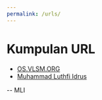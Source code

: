 ```yaml
---
permalink: /urls/
---
```


# Kumpulan URL

* [OS.VLSM.ORG](https://os.vlsm.org/)
* [Muhammad Luthfi Idrus](../)

-- MLI
